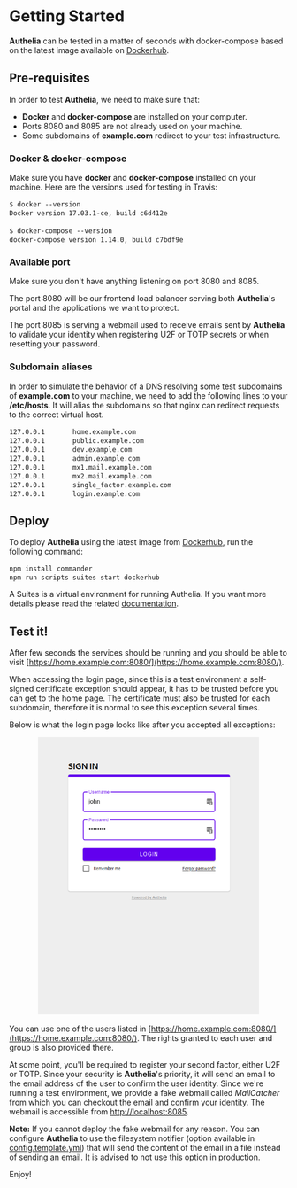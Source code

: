 # Getting Started

**Authelia** can be tested in a matter of seconds with docker-compose based
on the latest image available on [Dockerhub].

## Pre-requisites

In order to test **Authelia**, we need to make sure that:
- **Docker** and **docker-compose** are installed on your computer.
- Ports 8080 and 8085 are not already used on your machine.
- Some subdomains of **example.com** redirect to your test infrastructure.

### Docker & docker-compose

Make sure you have **docker** and **docker-compose** installed on your
machine.
Here are the versions used for testing in Travis:

    $ docker --version
    Docker version 17.03.1-ce, build c6d412e

    $ docker-compose --version
    docker-compose version 1.14.0, build c7bdf9e

### Available port

Make sure you don't have anything listening on port 8080 and 8085.

The port 8080 will be our frontend load balancer serving both **Authelia**'s portal and the
applications we want to protect.

The port 8085 is serving a webmail used to receive emails sent by **Authelia**
to validate your identity when registering U2F or TOTP secrets or when
resetting your password.

### Subdomain aliases

In order to simulate the behavior of a DNS resolving some test subdomains of **example.com**
to your machine, we need to add the following lines to your **/etc/hosts**. It will alias the
subdomains so that nginx can redirect requests to the correct virtual host.

    127.0.0.1       home.example.com
    127.0.0.1       public.example.com
    127.0.0.1       dev.example.com
    127.0.0.1       admin.example.com
    127.0.0.1       mx1.mail.example.com
    127.0.0.1       mx2.mail.example.com
    127.0.0.1       single_factor.example.com
    127.0.0.1       login.example.com

## Deploy

To deploy **Authelia** using the latest image from [Dockerhub], run the
following command:

    npm install commander
    npm run scripts suites start dockerhub

A Suites is a virtual environment for running Authelia. If you want more details please
read the related [documentation](./suites.md).

## Test it!

After few seconds the services should be running and you should be able to
visit [https://home.example.com:8080/](https://home.example.com:8080/).

When accessing the login page, since this is a test environment a
self-signed certificate exception should appear, it has to be trusted
before you can get to the home page.
The certificate must also be trusted for each subdomain, therefore it is
normal to see this exception several times.

Below is what the login page looks like after you accepted all exceptions:

<p align="center">
  <img src="../images/first_factor.png" width="400">
</p>

You can use one of the users listed in [https://home.example.com:8080/](https://home.example.com:8080/).
The rights granted to each user and group is also provided there.

At some point, you'll be required to register your second factor, either
U2F or TOTP. Since your security is **Authelia**'s priority, it will send 
an email to the email address of the user to confirm the user identity.
Since we're running a test environment, we provide a fake webmail called
*MailCatcher* from which you can checkout the email and confirm
your identity.
The webmail is accessible from
[http://localhost:8085](http://localhost:8085).

**Note:** If you cannot deploy the fake webmail for any reason. You can
configure **Authelia** to use the filesystem notifier (option available
in [config.template.yml]) that will send the content of the email in a
file instead of sending an email. It is advised to not use this option
in production.

Enjoy!

[config.template.yml]: ../config.template.yml
[DockerHub]: https://hub.docker.com/r/clems4ever/authelia/
[Build]: ./build.md
